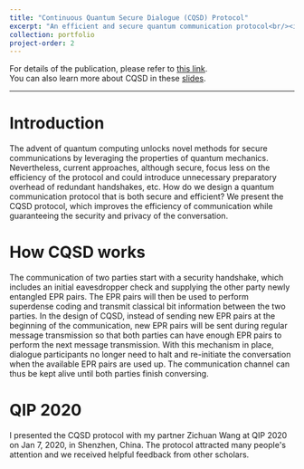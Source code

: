 ```yaml
---
title: "Continuous Quantum Secure Dialogue (CQSD) Protocol"
excerpt: "An efficient and secure quantum communication protocol<br/><img src='/images/CQSD.png' width='500'>"
collection: portfolio
project-order: 2
---
```


For details of the publication, please refer to [this link](/papers/2019-10-27-CQSD).<br>
You can also learn more about CQSD in these [slides](/files/CQSD_presentation.pdf).
<hr>

# Introduction
The advent of quantum computing unlocks novel methods for secure communications by leveraging the properties of quantum mechanics. Nevertheless, current approaches, although secure, focus less on the efficiency of the protocol and could introduce unnecessary preparatory overhead of redundant handshakes, etc. How do we design a quantum communication protocol that is both secure and efficient? We present the CQSD protocol, which improves the efficiency of communication while guaranteeing the security and privacy of the conversation.

# How CQSD works
The communication of two parties start with a security handshake, which includes an initial eavesdropper check and supplying the other party newly entangled EPR pairs. The EPR pairs will then be used to perform superdense coding and transmit classical bit information between the two parties. In the design of CQSD, instead of sending new EPR pairs at the beginning of the communication, new EPR pairs will be sent during regular message transmission so that both parties can have enough EPR pairs to perform the next message transmission. With this mechanism in place, dialogue participants no longer need to halt and re-initiate the conversation when the available EPR pairs are used up. The communication channel can thus be kept alive until both parties finish conversing. 

# QIP 2020
I presented the CQSD protocol with my partner Zichuan Wang at QIP 2020 on Jan 7, 2020, in Shenzhen, China. The protocol attracted many people's attention and we received helpful feedback from other scholars.
